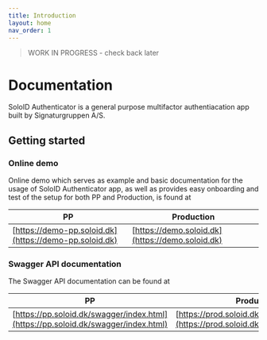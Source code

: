 ```yaml
---
title: Introduction
layout: home
nav_order: 1
---
```

> WORK IN PROGRESS - check back later

# Documentation
SoloID Authenticator is a general purpose multifactor authentiacation app built by Signaturgruppen A/S.

## Getting started

### Online demo
Online demo which serves as example and basic documentation for the usage of SoloID Authenticator app, as well as provides easy onboarding and test of the setup for both PP and Production, is found at

| PP    | Production |
| -------- | ------- |
| [https://demo-pp.soloid.dk](https://demo-pp.soloid.dk)  | [https://demo.soloid.dk](https://demo.soloid.dk) |

### Swagger API documentation
The Swagger API documentation can be found at

| PP    | Production |
| -------- | ------- |
| [https://pp.soloid.dk/swagger/index.html](https://pp.soloid.dk/swagger/index.html)  | [https://prod.soloid.dk/swagger/index.html](https://prod.soloid.dk/swagger/index.html) |
